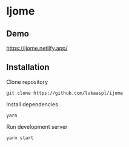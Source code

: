 # Ijome

## Demo
https://ijome.netlify.app/

## Installation
Clone repository
```
git clone https://github.com/lukaaspl/ijome
```

Install dependencies
```
yarn
```

Run development server
```
yarn start
```
